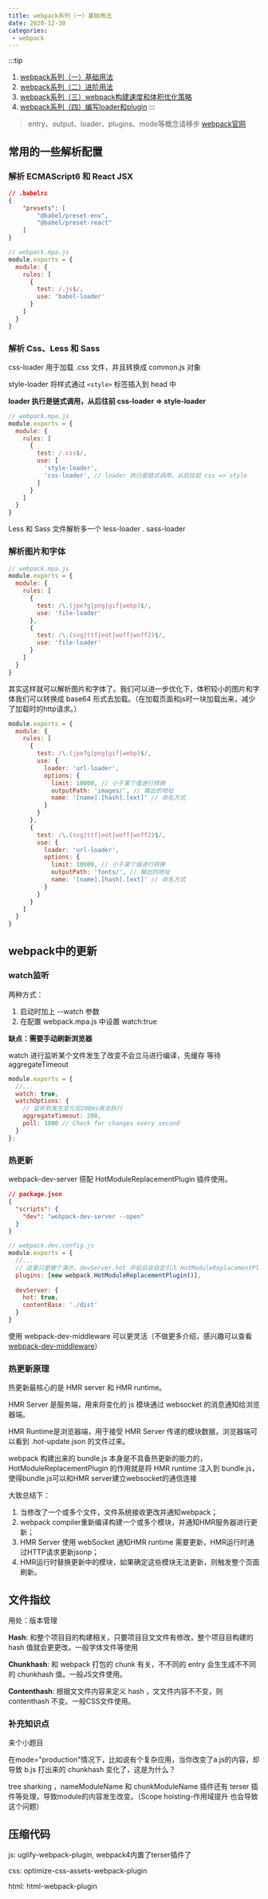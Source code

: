 ```yaml
---
title: webpack系列（一）基础用法
date: 2020-12-30
categories:
 - webpack
---
```


:::tip
1. [webpack系列（一）基础用法](https://fuhao94.github.io/blog/blogs/webpack/webpack系列/基础用法.html)
2. [webpack系列（二）进阶用法](https://fuhao94.github.io/blog/blogs/webpack/webpack系列/进阶用法.html)
3. [webpack系列（三）webpack构建速度和体积优化策略](https://fuhao94.github.io/blog/blogs/webpack/webpack系列/webpack构建速度和体积优化策略.html)
4. [webpack系列（四）编写loader和plugin](https://fuhao94.github.io/blog/blogs/webpack/webpack系列/编写loader和plugin.html)
:::

> entry、output、loader、plugins、mode等概念请移步 [webpack官网](https://webpack.docschina.org/concepts/)

## 常用的一些解析配置

### 解析 ECMAScript6 和 React JSX

```json
// .babelrc
{
    "presets": [
        "@babel/preset-env",
        "@babel/preset-react"
    ]
}
```

```javascript
// webpack.mpa.js
module.exports = {
  module: {
    rules: [
      {
        test: /.js$/,
        use: 'babel-loader'
      } 
    ]
  }
}
```

### 解析 Css、Less 和 Sass

css-loader 用于加载 .css 文件，并且转换成 common.js 对象

style-loader 将样式通过 `<style>` 标签插入到 head 中

**loader 执行是链式调用，从后往前 css-loader => style-loader**

```javascript
// webpack.mpa.js
module.exports = {
  module: {
    rules: [
      {
        test: /.css$/,
        use: [
          'style-loader',
          'css-loader', // loader 执行是链式调用，从后往前 css => style
        ]
      } 
    ]
  }
}
```

Less 和 Sass 文件解析多一个 less-loader . sass-loader

### 解析图片和字体

```javascript
// webpack.mpa.js
module.exports = {
  module: {
    rules: [
      {
        test: /\.(jpe?g|png|gif|webp)$/,
        use: 'file-loader'
      },
      {
        test: /\.(svg|ttf|eot|woff|woff2)$/,
        use: 'file-loader'
      }
    ]
  }
}
```

其实这样就可以解析图片和字体了。我们可以进一步优化下，体积较小的图片和字体我们可以转换成 base64 形式去加载。（在加载页面和js时一块加载出来，减少了加载时的http请求。）

```javascript
module.exports = {
  module: {
    rules: [
      {
        test: /\.(jpe?g|png|gif|webp)$/,
        use: {
          loader: 'url-loader',
          options: {
            limit: 10000, // 小于某个值进行转换
            outputPath: 'images/', // 输出的地址
            name: '[name].[hash].[ext]' // 命名方式
          }
        }
      },
      {
        test: /\.(svg|ttf|eot|woff|woff2)$/,
        use: {
          loader: 'url-loader',
          options: {
            limit: 10000, // 小于某个值进行转换
            outputPath: 'fonts/', // 输出的地址
            name: '[name].[hash].[ext]' // 命名方式
          }
        }
      }
    ]
  }
}
```

## webpack中的更新

### watch监听

两种方式： 
1. 启动时加上 --watch 参数
2. 在配置 webpack.mpa.js 中设置 watch:true  

**缺点：需要手动刷新浏览器**

watch 进行监听某个文件发生了改变不会立马进行编译，先缓存 等待aggregateTimeout

```javascript
module.exports = {
  //...
  watch: true,
  watchOptions: {
    // 监听到发生变化后200ms再去执行
    aggregateTimeout: 200,
    poll: 1000 // Check for changes every second
  }
};
```

### 热更新

webpack-dev-server 搭配 HotModuleReplacementPlugin 插件使用。

```json
// package.json
{
  "scripts": {
    "dev": "webpack-dev-server --open"
  }
}
```

```javascript
// webpack.dev.config.js
module.exports = {
  //...
  // 这里只是做个演示，devServer.hot 开启后会自定引入 HotModuleReplacementPlugin 插件
  plugins: [new webpack.HotModuleReplacementPlugin()],
  
  devServer: {
    hot: true,
    contentBase: './dist'
  }
}
```

使用 webpack-dev-middleware 可以更灵活（不做更多介绍，感兴趣可以查看 [webpack-dev-middleware](https://webpack.js.org/guides/development/#using-webpack-dev-middleware)） 

### 热更新原理

热更新最核心的是 HMR server 和 HMR runtime。

HMR Server 是服务端，用来将变化的 js 模块通过 websocket 的消息通知给浏览器端。

HMR Runtime是浏览器端，用于接受 HMR Server 传递的模块数据，浏览器端可以看到 .hot-update.json 的文件过来。

webpack 构建出来的 bundle.js 本身是不具备热更新的能力的，HotModuleReplacementPlugin 的作用就是将 HMR runtime 注入到 bundle.js，使得bundle.js可以和HMR server建立websocket的通信连接

大致总结下：

1. 当修改了一个或多个文件，文件系统接收更改并通知webpack；
3. webpack compiler重新编译构建一个或多个模块，并通知HMR服务器进行更新；
4. HMR Server 使用 webSocket 通知HMR runtime 需要更新，HMR运行时通过HTTP请求更新jsonp；
5. HMR运行时替换更新中的模块，如果确定这些模块无法更新，则触发整个页面刷新。

## 文件指纹

用处：版本管理

**Hash**: 和整个项⽬目的构建相关，只要项⽬目⽂文件有修改，整个项⽬目构建的 hash 值就会更更改。一般字体文件等使用
 
**Chunkhash**: 和 webpack 打包的 chunk 有关，不不同的 entry 会⽣生成不不同的 chunkhash 值。一般JS文件使用。

**Contenthash**: 根据⽂文件内容来定义 hash ，⽂文件内容不不变，则 contenthash 不变。一般CSS文件使用。

### 补充知识点

来个小题目

在mode="production"情况下，比如说有个复杂应用，当你改变了a.js的内容，却导致 b.js 打出来的 chunkhash 变化了，这是为什么？

tree sharking ，nameModuleName 和 chunkModuleName 插件还有 terser 插件等处理，导致module的内容发生改变。（Scope hoisting-作用域提升 也会导致这个问题）

## 压缩代码

js: uglify-webpack-plugin, webpack4内置了terser插件了
 
css: optimize-css-assets-webpack-plugin

html: html-webpack-plugin
